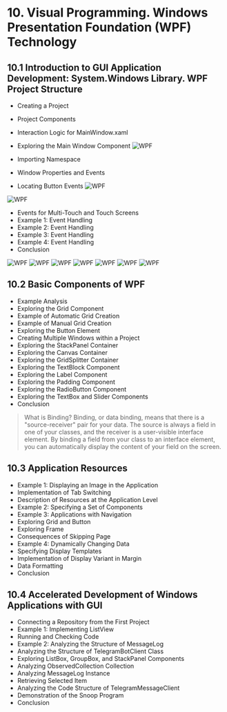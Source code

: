 # 10. Visual Programming. Windows Presentation Foundation (WPF) Technology

## 10.1 Introduction to GUI Application Development: System.Windows Library. WPF Project Structure
- Creating a Project
- Project Components
- Interaction Logic for MainWindow.xaml
- Exploring the Main Window Component
![WPF](images/wpf00.png)

- Importing Namespace
- Window Properties and Events
- Locating Button Events
![WPF](images/wpf01.png)

![WPF](images/wpf02.png)

- Events for Multi-Touch and Touch Screens
- Example 1: Event Handling
- Example 2: Event Handling
- Example 3: Event Handling
- Example 4: Event Handling
- Conclusion

![WPF](images/wpf03.png)
![WPF](images/wpf04.png)
![WPF](images/wpf05.png)
![WPF](images/wpf06.png)
![WPF](images/wpf07.png)
![WPF](images/wpf08.png)
![WPF](images/wpf09.png)

## 10.2 Basic Components of WPF
- Example Analysis
- Exploring the Grid Component
- Example of Automatic Grid Creation
- Example of Manual Grid Creation
- Exploring the Button Element
- Creating Multiple Windows within a Project
- Exploring the StackPanel Container
- Exploring the Canvas Container
- Exploring the GridSplitter Container
- Exploring the TextBlock Component
- Exploring the Label Component
- Exploring the Padding Component
- Exploring the RadioButton Component
- Exploring the TextBox and Slider Components
- Conclusion

> What is Binding?
> Binding, or data binding, means that there is a "source-receiver" pair for your data. The source is always a field in one of your classes, and the receiver is a user-visible interface element.
> By binding a field from your class to an interface element, you can automatically display the content of your field on the screen.

## 10.3 Application Resources
- Example 1: Displaying an Image in the Application
- Implementation of Tab Switching
- Description of Resources at the Application Level
- Example 2: Specifying a Set of Components
- Example 3: Applications with Navigation
- Exploring Grid and Button
- Exploring Frame
- Consequences of Skipping Page
- Example 4: Dynamically Changing Data
- Specifying Display Templates
- Implementation of Display Variant in Margin
- Data Formatting
- Conclusion

## 10.4 Accelerated Development of Windows Applications with GUI
- Connecting a Repository from the First Project
- Example 1: Implementing ListView
- Running and Checking Code
- Example 2: Analyzing the Structure of MessageLog
- Analyzing the Structure of TelegramBotClient Class
- Exploring ListBox, GroupBox, and StackPanel Components
- Analyzing ObservedCollection Collection
- Analyzing MessageLog Instance
- Retrieving Selected Item
- Analyzing the Code Structure of TelegramMessageClient
- Demonstration of the Snoop Program
- Conclusion

